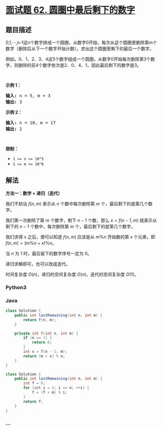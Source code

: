 # [面试题 62. 圆圈中最后剩下的数字](https://leetcode.cn/problems/yuan-quan-zhong-zui-hou-sheng-xia-de-shu-zi-lcof/)

## 题目描述

<!-- 这里写题目描述 -->

<p>0,1,···,n-1这n个数字排成一个圆圈，从数字0开始，每次从这个圆圈里删除第m个数字（删除后从下一个数字开始计数）。求出这个圆圈里剩下的最后一个数字。</p>

<p>例如，0、1、2、3、4这5个数字组成一个圆圈，从数字0开始每次删除第3个数字，则删除的前4个数字依次是2、0、4、1，因此最后剩下的数字是3。</p>

<p> </p>

<p><strong>示例 1：</strong></p>

<pre>
<strong>输入:</strong> n = 5, m = 3
<strong>输出: </strong>3
</pre>

<p><strong>示例 2：</strong></p>

<pre>
<strong>输入:</strong> n = 10, m = 17
<strong>输出: </strong>2
</pre>

<p> </p>

<p><strong>限制：</strong></p>

<ul>
	<li><code>1 <= n <= 10^5</code></li>
	<li><code>1 <= m <= 10^6</code></li>
</ul>

## 解法

<!-- 这里可写通用的实现逻辑 -->

**方法一：数学 + 递归（迭代）**

我们不妨设 $f(n, m)$ 表示从 $n$ 个数中每次删除第 $m$ 个，最后剩下的是第几个数字。

我们第一次删除了第 $m$ 个数字，剩下 $n-1$ 个数，那么 $x=f(n - 1, m)$ 就表示从剩下的 $n-1$ 个数中，每次删除第 $m$ 个，最后剩下的是第几个数字。

我们求得 $x$ 之后，便可以知道 $f(n, m)$ 应该是从 $m \% n$ 开始数的第 $x$ 个元素，即 $f(n, m) = (m \% n + x) \% n$。

当 $n$ 为 $1$ 时，最后留下的数字序号一定为 $0$。

递归求解即可，也可以改成迭代。

时间复杂度 $O(n)$，递归的空间复杂度 $O(n)$，迭代的空间复杂度 $O(1)$。

<!-- tabs:start -->

### **Python3**

<!-- 这里可写当前语言的特殊实现逻辑 -->





### **Java**

<!-- 这里可写当前语言的特殊实现逻辑 -->

```java
class Solution {
    public int lastRemaining(int n, int m) {
        return f(n, m);
    }

    private int f(int n, int m) {
        if (n == 1) {
            return 0;
        }
        int x = f(n - 1, m);
        return (m + x) % n;
    }
}
```

```java
class Solution {
    public int lastRemaining(int n, int m) {
        int f = 0;
        for (int i = 2; i <= n; ++i) {
            f = (f + m) % i;
        }
        return f;
    }
}
```





















### **...**

```

```



